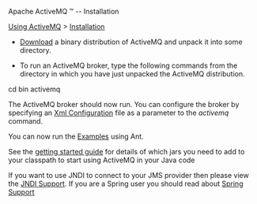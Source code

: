 Apache ActiveMQ ™ -- Installation 

[Using ActiveMQ](using-activemq.html) > [Installation](installation.html)


*   [Download](download.html) a binary distribution of ActiveMQ and unpack it into some directory.

*   To run an ActiveMQ broker, type the following commands from the directory in which you have just unpacked the ActiveMQ distribution.

cd bin
activemq

The ActiveMQ broker should now run. You can configure the broker by specifying an [Xml Configuration](xml-configuration.html) file as a parameter to the _activemq_ command.

You can now run the [Examples](examples.html) using Ant.

See the [getting started guide](initial-configuration.html) for details of which jars you need to add to your classpath to start using ActiveMQ in your Java code

If you want to use JNDI to connect to your JMS provider then please view the [JNDI Support](jndi-support.html). If you are a Spring user you should read about [Spring Support](spring-support.html)

